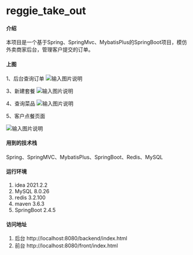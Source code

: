 # reggie_take_out

#### 介绍
本项目是一个基于Spring、SpringMvc、MybatisPlus的SpringBoot项目，模仿外卖商家后台，管理客户提交的订单。

#### 上图
1、后台查询订单
![输入图片说明](https://foruda.gitee.com/images/1663162902611998752/7c2be277_9887734.png "订单查询.png")

3、新建套餐
![输入图片说明](https://foruda.gitee.com/images/1663162927272312556/62f57bc1_9887734.png "新建套餐.png")

4、查询菜品
![输入图片说明](https://foruda.gitee.com/images/1663162945116438615/99c3a341_9887734.png "新建菜品.png")

5、客户点餐页面

![输入图片说明](https://foruda.gitee.com/images/1663162957185631572/9c8357fb_9887734.jpeg "前台.jpg")


#### 用到的技术栈
Spring、SpringMVC、MybatisPlus、SpringBoot、Redis、MySQL


#### 运行环境

1.  idea 2021.2.2
2.  MySQL 8.0.26
3.  redis 3.2.100
4.  maven 3.6.3
5.  SpringBoot 2.4.5

#### 访问地址
1.  后台 http://localhost:8080/backend/index.html
2.  前台 http://localhost:8080/front/index.html


